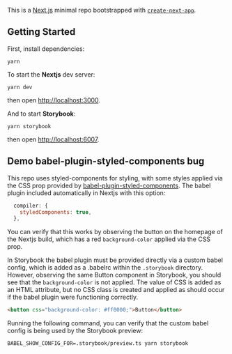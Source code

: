 This is a [Next.js](https://nextjs.org/) minimal repo bootstrapped with [`create-next-app`](https://github.com/vercel/next.js/tree/canary/packages/create-next-app).

## Getting Started

First, install dependencies:

```shell
yarn
```

To start the **Nextjs** dev server:

```shell
yarn dev
```

then open [http://localhost:3000](http://localhost:3000).

And to start **Storybook**:

```shell
yarn storybook
```

then open [http://localhost:6007](http://localhost:6007).

## Demo babel-plugin-styled-components bug

This repo uses styled-components for styling, with some styles applied via the CSS prop provided by [babel-plugin-styled-components](https://styled-components.com/docs/tooling). The babel plugin included automatically in Nextjs with this option:

```js
  compiler: {
    styledComponents: true,
  },
```

You can verify that this works by observing the button on the homepage of the Nextjs build, which has a red `background-color` applied via the CSS prop.

In Storybook the babel plugin must be provided directly via a custom babel config, which is added as a .babelrc within the `.storybook` directory. However, observing the same Button component in Storybook, you should see that the `background-color` is not applied. The value of CSS is added as an HTML attribute, but no CSS class is created and applied as should occur if the babel plugin were functioning correctly.

```html
<button css="background-color: #ff0000;">Button</button>
```

Running the following command, you can verify that the custom babel config is being used by the Storybook preview:

```shell
BABEL_SHOW_CONFIG_FOR=.storybook/preview.ts yarn storybook
```
